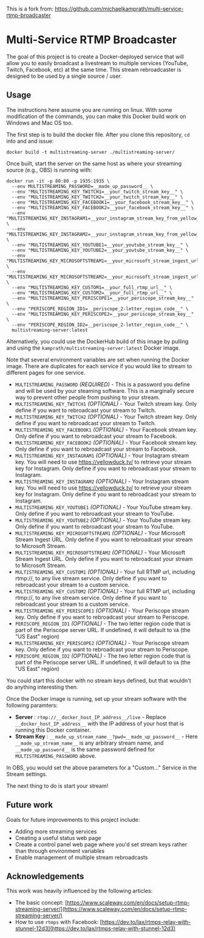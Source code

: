 This is a fork from: https://github.com/michaelkamprath/multi-service-rtmp-broadcaster

# Multi-Service RTMP Broadcaster

The goal of this project is to create a Docker-deployed service that will allow you to easily broadcast a livestream to multiple services (YouTube, Twitch, Facebook, etc) at the same time. This stream rebroadcaster is designed to be used by a single source / user.

## Usage
The instructions here assume you are running on linux. With some modification of the commands, you can make this Docker build work on Windows and Mac OS too.

The first step is to build the docker file. After you clone this repository, `cd` into and and issue:

```
docker build -t multistreaming-server ./multistreaming-server/
```

Once built, start the server on the same host as where your streaming source (e.g., OBS) is running with:

```
docker run -it -p 80:80 -p 1935:1935 \
  --env MULTISTREAMING_PASSWORD=__made_up_password__ \
  --env "MULTISTREAMING_KEY_TWITCH1=__your_twitch_stream_key__" \
  --env "MULTISTREAMING_KEY_TWITCH2=__your_twitch_stream_key__" \
  --env "MULTISTREAMING_KEY_FACEBOOK1=__your_facebook_stream_key__" \
  --env "MULTISTREAMING_KEY_FACEBOOK2=__your_facebook_stream_key__" \
  --env "MULTISTREAMING_KEY_INSTAGRAM1=__your_instagram_stream_key_from_yellow_duck__" \
  --env "MULTISTREAMING_KEY_INSTAGRAM2=__your_instagram_stream_key_from_yellow_duck__" \
  --env "MULTISTREAMING_KEY_YOUTUBE1=__your_youtube_stream_key__" \  
  --env "MULTISTREAMING_KEY_YOUTUBE2=__your_youtube_stream_key__" \  
  --env "MULTISTREAMING_KEY_MICROSOFTSTREAM1=__your_microsoft_stream_ingest_url__" \
  --env "MULTISTREAMING_KEY_MICROSOFTSTREAM2=__your_microsoft_stream_ingest_url__" \
  --env "MULTISTREAMING_KEY_CUSTOM1=__your_full_rtmp_url__" \
  --env "MULTISTREAMING_KEY_CUSTOM2=__your_full_rtmp_url__" \
  --env "MULTISTREAMING_KEY_PERISCOPE1=__your_periscope_stream_key__" \
  --env "PERISCOPE_REGION_ID1=__periscope_2-letter_region_code__" \
  --env "MULTISTREAMING_KEY_PERISCOPE2=__your_periscope_stream_key__" \
  --env "PERISCOPE_REGION_ID2=__periscope_2-letter_region_code__" \
  multistreaming-server:latest
```

Alternatively, you could use the DockerHub build of this image by pulling and using the `kamprath/multistreaming-server:latest` Docker image.

Note that several environment variables are set when running the Docker image. There are duplicates for each service if you would like to stream to different pages for one service.

* `MULTISTREAMING_PASSWORD` _(REQUIRED)_ - This is a password you define and will be used by your steaming software. This is a marginally secure way to prevent other people from pushing to your stream.
* `MULTISTREAMING_KEY_TWITCH1` _(OPTIONAL)_ - Your Twitch stream key. Only define if you want to rebroadcast your stream to Twitch.
* `MULTISTREAMING_KEY_TWITCH2` _(OPTIONAL)_ - Your Twitch stream key. Only define if you want to rebroadcast your stream to Twitch.
* `MULTISTREAMING_KEY_FACEBOOK1` _(OPTIONAL)_ - Your Facebook stream key. Only define if you want to rebroadcast your stream to Facebook.
* `MULTISTREAMING_KEY_FACEBOOK2` _(OPTIONAL)_ - Your Facebook stream key. Only define if you want to rebroadcast your stream to Facebook.
* `MULTISTREAMING_KEY_INSTAGRAM1` _(OPTIONAL)_ - Your Instagram stream key. You will need to use https://yellowduck.tv/ to retrieve your stream key for Instagram. Only define if you want to rebroadcast your stream to Instagram.
* `MULTISTREAMING_KEY_INSTAGRAM2` _(OPTIONAL)_ - Your Instagram stream key. You will need to use https://yellowduck.tv/ to retrieve your stream key for Instagram. Only define if you want to rebroadcast your stream to Instagram.
* `MULTISTREAMING_KEY_YOUTUBE1` _(OPTIONAL)_ - Your YouTube stream key. Only define if you want to rebroadcast your stream to YouTube.
* `MULTISTREAMING_KEY_YOUTUBE2` _(OPTIONAL)_ - Your YouTube stream key. Only define if you want to rebroadcast your stream to YouTube.
* `MULTISTREAMING_KEY_MICROSOFTSTREAM1` _(OPTIONAL)_ - Your Microsoft Stream Ingest URL. Only define if you want to rebroadcast your stream to Microsoft Stream.
* `MULTISTREAMING_KEY_MICROSOFTSTREAM2` _(OPTIONAL)_ - Your Microsoft Stream Ingest URL. Only define if you want to rebroadcast your stream to Microsoft Stream.
* `MULTISTREAMING_KEY_CUSTOM1` _(OPTIONAL)_ - Your full RTMP url, including rtmp://, to any live stream service. Only define if you want to rebroadcast your stream to a custom service.
* `MULTISTREAMING_KEY_CUSTOM2` _(OPTIONAL)_ - Your full RTMP url, including rtmp://, to any live stream service. Only define if you want to rebroadcast your stream to a custom service.
* `MULTISTREAMING_KEY_PERISCOPE1` _(OPTIONAL)_ - Your Periscope stream key. Only define if you want to rebroadcast your stream to Periscope.
* `PERISCOPE_REGION_ID1` _(OPTIONAL)_ - The two letter region code that is part of the Periscope server URL. If undefined, it will default to `VA` (the "US East" region)
* `MULTISTREAMING_KEY_PERISCOPE2` _(OPTIONAL)_ - Your Periscope stream key. Only define if you want to rebroadcast your stream to Periscope.
* `PERISCOPE_REGION_ID2` _(OPTIONAL)_ - The two letter region code that is part of the Periscope server URL. If undefined, it will default to `VA` (the "US East" region)

You could start this docker with no stream keys defined, but that wouldn't do anything interesting then.

Once the Docker image is running, set up your stream software with the following paramters:

* **Server** : `rtmp://__docker_host_IP_address__/live` - Replace `__docker_host_IP_address__` with the IP address of your host that is running this Docker container.
* **Stream Key** : `__made_up_stream_name__?pwd=__made_up_password__` - Here `__made_up_stream_name__` is any arbitrary stream name, and `__made_up_password__` is the same password defined for `MULTISTREAMING_PASSWORD` above.

In OBS, you would set the above parameters for a "Custom..." Service in the Stream settings.

The next thing to do is start your stream!

## Future work

Goals for future improvements to this project include:

* Adding more streaming services
* Creating a useful status web page
* Create a control panel web page where you'd set stream keys rather than through environment variables
* Enable management of multiple stream rebroadcasts

## Acknowledgements

This work was heavily influenced by the following articles:

* The basic concept: [https://www.scaleway.com/en/docs/setup-rtmp-streaming-server/](https://www.scaleway.com/en/docs/setup-rtmp-streaming-server/)
* How to use `rtmps` with Facebook: [https://dev.to/lax/rtmps-relay-with-stunnel-12d3](https://dev.to/lax/rtmps-relay-with-stunnel-12d3)
